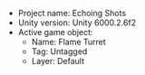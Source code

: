 <!-- UNITY CODE ASSIST INSTRUCTIONS START -->
- Project name: Echoing Shots
- Unity version: Unity 6000.2.6f2
- Active game object:
  - Name: Flame Turret
  - Tag: Untagged
  - Layer: Default
<!-- UNITY CODE ASSIST INSTRUCTIONS END -->